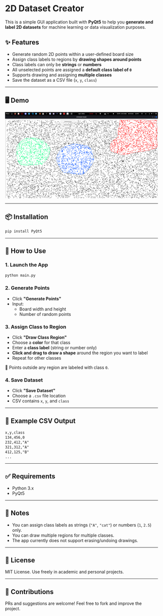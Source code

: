 # 2D Dataset Creator

This is a simple GUI application built with **PyQt5** to help you **generate and label 2D datasets** for machine learning or data visualization purposes.

## ✨ Features

- Generate random 2D points within a user-defined board size
- Assign class labels to regions by **drawing shapes around points**
- Class labels can only be **strings** or **numbers**
- All unselected points are assigned a **default class label of `0`**
- Supports drawing and assigning **multiple classes**
- Save the dataset as a CSV file (`x`, `y`, `class`)

---

## 🖥️ Demo

![2D Dataset Maker Demo](https://github.com/2077DevWave/2d-dataset-maker/blob/main/data-set-creator.png)

---

## 📦 Installation

```bash
pip install PyQt5
```

---

## 🚀 How to Use

### 1. Launch the App

```bash
python main.py
```

### 2. Generate Points
- Click **"Generate Points"**
- Input:
  - Board width and height
  - Number of random points

### 3. Assign Class to Region
- Click **"Draw Class Region"**
- Choose a **color** for that class
- Enter a **class label** (string or number only)
- **Click and drag to draw a shape** around the region you want to label
- Repeat for other classes

📝 Points outside any region are labeled with class `0`.

### 4. Save Dataset
- Click **"Save Dataset"**
- Choose a `.csv` file location
- CSV contains `x`, `y`, and `class`

---

## 📁 Example CSV Output

```csv
x,y,class
134,456,0
232,412,"A"
321,312,"A"
412,125,"B"
...
```

---

## ✅ Requirements

- Python 3.x
- PyQt5

---

## 📌 Notes

- You can assign class labels as strings (`"A"`, `"cat"`) or numbers (`1`, `2.5`) only.
- You can draw multiple regions for multiple classes.
- The app currently does not support erasing/undoing drawings.

---

## 📄 License

MIT License. Use freely in academic and personal projects.

---

## 🙌 Contributions

PRs and suggestions are welcome! Feel free to fork and improve the project.